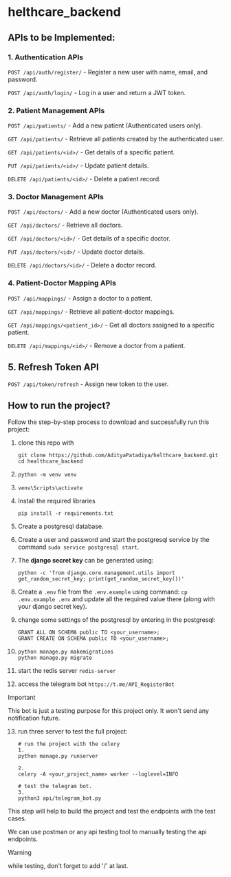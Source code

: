 # helthcare_backend
## APIs to be Implemented:

### 1. Authentication APIs

`POST /api/auth/register/` - Register a new user with name, email, and password.

`POST /api/auth/login/` - Log in a user and return a JWT token.
### 2. Patient Management APIs
`POST /api/patients/` - Add a new patient (Authenticated users only).

`GET /api/patients/` - Retrieve all patients created by the authenticated user.

`GET /api/patients/<id>/` - Get details of a specific patient.

`PUT /api/patients/<id>/` - Update patient details.

`DELETE /api/patients/<id>/` - Delete a patient record.


### 3. Doctor Management APIs
`POST /api/doctors/` - Add a new doctor (Authenticated users only).

`GET /api/doctors/` - Retrieve all doctors.

`GET /api/doctors/<id>/` - Get details of a specific doctor.

`PUT /api/doctors/<id>/` - Update doctor details.

`DELETE /api/doctors/<id>/` - Delete a doctor record.


### 4. Patient-Doctor Mapping APIs
`POST /api/mappings/` - Assign a doctor to a patient.

`GET /api/mappings/` - Retrieve all patient-doctor mappings.

`GET /api/mappings/<patient_id>/` - Get all doctors assigned to a specific patient.

`DELETE /api/mappings/<id>/` - Remove a doctor from a patient.


## 5. Refresh Token API
`POST /api/token/refresh` - Assign new token to the user.


## How to run the project?
Follow the step-by-step process to download and successfully run this project:

1. clone this repo with 
    ```
    git clone https://github.com/AdityaPatadiya/helthcare_backend.git
    cd healthcare_backend
    ```

2. `python -m venv venv`

3. `venv\Scripts\activate`

4. Install the required libraries
   ```
   pip install -r requirements.txt
   ```

5. Create a postgresql database.

6. Create a user and password and start the postgresql service by the command `sudo service postgresql start`.

7. The **django secret key** can be generated using:
    ```
    python -c 'from django.core.management.utils import get_random_secret_key; print(get_random_secret_key())'
    ```

8. Create a `.env` file from the `.env.example` using command: `cp .env.example .env` and update all the required value there (along with your django secret key).

9. change some settings of the postgresql by entering in the postgresql:
    ```
    GRANT ALL ON SCHEMA public TO <your_username>;
    GRANT CREATE ON SCHEMA public TO <your_username>;
    ```

10. ```
    python manage.py makemigrations
    python manage.py migrate
    ```

11. start the redis server
    `redis-server`

12. access the telegram bot
    `https://t.me/API_RegisterBot`
> [!IMPORTANT]
> This bot is just a testing purpose for this project only. It won't send any notification future.

13. run three server to test the full project:
    ```
    # run the project with the celery 
    1.
    python manage.py runserver

    2.
    celery -A <your_project_name> worker --loglevel=INFO

    # test the telegram bot.
    3. 
    python3 api/telegram_bot.py
    ```

This step will help to build the project and test the endpoints with the test cases.

We can use postman or any api testing tool to manually testing the api endpoints.
> [!WARNING]
> while testing, don't forget to add '/' at last.
